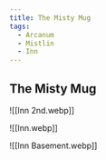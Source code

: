 ```yaml
---
title: The Misty Mug
tags:
  - Arcanum
  - Mistlin
  - Inn
---
```


## The Misty Mug

![[Inn 2nd.webp]]

![[Inn.webp]]

![[Inn Basement.webp]]